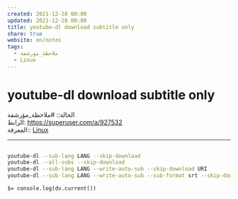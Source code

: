 ```yaml
---  
created: 2021-12-28 00:00  
updated: 2021-12-28 00:00  
title: youtube-dl download subtitle only  
share: true  
website: en/notes  
tags:  
  - ملاحظة_مؤرشفة  
  - Linux  
---  
```

  
  
  
# youtube-dl download subtitle only  
  
الحالة:: #ملاحظة_مؤرشفة  
الرابط: <https://superuser.com/a/927532>  
المعرفة:: [Linux](Linux)  
  
---  
  
```bash  
  
youtube-dl --sub-lang LANG --skip-download  
youtube-dl --all-subs --skip-download  
youtube-dl --sub-lang LANG --write-auto-sub --skip-download URI  
youtube-dl --sub-lang LANG --write-auto-sub --sub-format srt --skip-download URL  
```  
  
`$= console.log(dv.current())`